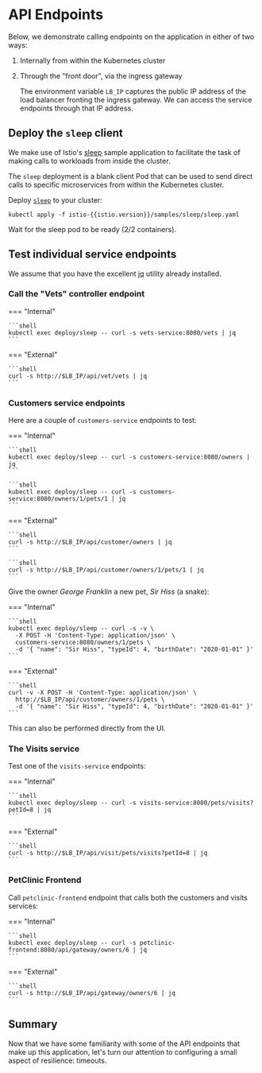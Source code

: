 # API Endpoints

Below, we demonstrate calling endpoints on the application in either of two ways:

1. Internally from within the Kubernetes cluster
1. Through the "front door", via the ingress gateway

    The environment variable `LB_IP` captures the public IP address of the load balancer fronting the ingress gateway.  We can access the service endpoints through that IP address.

## Deploy the `sleep` client

We make use of Istio's [sleep](https://github.com/istio/istio/tree/master/samples/sleep) sample application to facilitate the task of making calls to workloads from inside the cluster.

The `sleep` deployment is a blank client Pod that can be used to send direct calls to specific microservices from within the Kubernetes cluster.

Deploy [`sleep`](https://github.com/spring-petclinic/spring-petclinic-istio/blob/master/manifests/sleep.yaml) to your cluster:

```shell
kubectl apply -f istio-{{istio.version}}/samples/sleep/sleep.yaml
```

Wait for the sleep pod to be ready (2/2 containers).


## Test individual service endpoints

We assume that you have the excellent [jq](https://jqlang.github.io/jq/) utility already installed.

### Call the "Vets" controller endpoint

=== "Internal"

    ```shell
    kubectl exec deploy/sleep -- curl -s vets-service:8080/vets | jq
    ```

=== "External"

    ```shell
    curl -s http://$LB_IP/api/vet/vets | jq
    ```

### Customers service endpoints 

Here are a couple of `customers-service` endpoints to test:

=== "Internal"

    ```shell
    kubectl exec deploy/sleep -- curl -s customers-service:8080/owners | jq
    ```

    ```shell
    kubectl exec deploy/sleep -- curl -s customers-service:8080/owners/1/pets/1 | jq
    ```

=== "External"

    ```shell
    curl -s http://$LB_IP/api/customer/owners | jq
    ```

    ```shell
    curl -s http://$LB_IP/api/customer/owners/1/pets/1 | jq
    ```

Give the owner _George Franklin_ a new pet, _Sir Hiss_ (a snake):

=== "Internal"

    ```shell
    kubectl exec deploy/sleep -- curl -s -v \
      -X POST -H 'Content-Type: application/json' \
      customers-service:8080/owners/1/pets \
      -d '{ "name": "Sir Hiss", "typeId": 4, "birthDate": "2020-01-01" }'
    ```

=== "External"

    ```shell
    curl -v -X POST -H 'Content-Type: application/json' \
      http://$LB_IP/api/customer/owners/1/pets \
      -d '{ "name": "Sir Hiss", "typeId": 4, "birthDate": "2020-01-01" }'
    ```

This can also be performed directly from the UI.

### The Visits service

Test one of the `visits-service` endpoints:

=== "Internal"

    ```shell
    kubectl exec deploy/sleep -- curl -s visits-service:8080/pets/visits?petId=8 | jq
    ```

=== "External"

    ```shell
    curl -s http://$LB_IP/api/visit/pets/visits?petId=8 | jq
    ```

### PetClinic Frontend

Call `petclinic-frontend` endpoint that calls both the customers and visits services:

=== "Internal"

    ```shell
    kubectl exec deploy/sleep -- curl -s petclinic-frontend:8080/api/gateway/owners/6 | jq
    ```

=== "External"

    ```shell
    curl -s http://$LB_IP/api/gateway/owners/6 | jq
    ```

## Summary

Now that we have some familiarity with some of the API endpoints that make up this application, let's turn our attention to configuring a small aspect of resilience:  timeouts.
